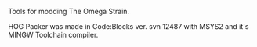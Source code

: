 Tools for modding The Omega Strain.

HOG Packer was made in Code:Blocks ver. svn 12487 with MSYS2 and it's MINGW Toolchain compiler.
